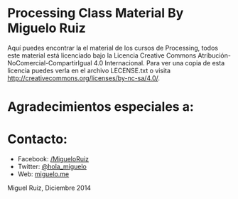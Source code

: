 
# Processing Class Material By Miguelo Ruiz



Aquí puedes encontrar la el material de los cursos de Processing, todos este material está licenciado bajo la Licencia Creative Commons Atribución-NoComercial-CompartirIgual 4.0 Internacional. 
Para ver una copia de esta licencia puedes verla en el archivo LECENSE.txt o visita http://creativecommons.org/licenses/by-nc-sa/4.0/.

# Agradecimientos especiales a:

# Contacto:
* Facebook: [/MigueloRuiz](https://www.facebook.com/miguelo.ruiz)
* Twitter: [@hola_miguelo](https://twitter.com/hola_miguelo)
* Web: [miguelo.me](miguelo.me)

Miguel Ruiz, Diciembre 2014
